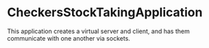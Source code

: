 # CheckersStockTakingApplication
This application creates a virtual server and client, and has them communicate with one another via sockets.
